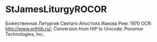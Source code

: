 # StJamesLiturgyROCOR

Божественная Литургия Святаго Апостола Иакова
Рим: 1970
OCR: http://www.orthlib.ru/; Conversion from HIP to Unicode: Ponomar Technologies, Inc.
